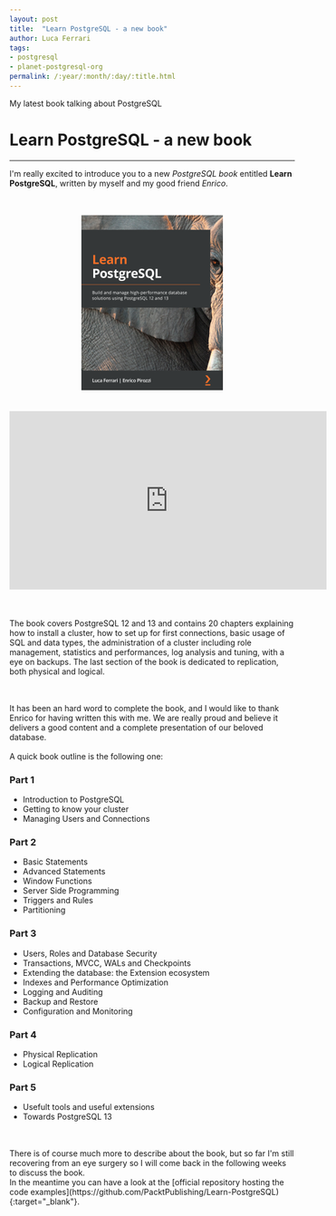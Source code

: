 ```yaml
---
layout: post
title:  "Learn PostgreSQL - a new book"
author: Luca Ferrari
tags:
- postgresql
- planet-postgresql-org
permalink: /:year/:month/:day/:title.html
---
```

My latest book talking about PostgreSQL

# Learn PostgreSQL - a new book
---


I'm really excited to introduce you to a new *PostgreSQL book* entitled **Learn PostgreSQL**, written by myself and my good friend *Enrico*.



<br/>
<br/>
<center>
<a href="https://www.packtpub.com/product/learn-postgresql-12/9781838985288" >
<img src="/images/posts/learnpostgresql/cover.png" alt="Learn PostgreSQL book cover" />
</a>
</center>

<br/>
<br/>

<center>
<iframe width="560" height="315" src="https://www.youtube.com/embed/3h47-J0rro4" frameborder="0" allow="accelerometer; autoplay; clipboard-write; encrypted-media; gyroscope; picture-in-picture" allowfullscreen></iframe>
</center>
<br/>
<br/>

The book covers PostgreSQL 12 and 13 and contains 20 chapters explaining how to install a cluster, how to set up for first connections, basic usage of SQL and data types, the administration of a cluster including role management, statistics and performances, log analysis and tuning, with a eye on backups. The last section of the book is dedicated to replication, both physical and logical.

<br/>
<br/>
It has been an hard word to complete the book, and I would like to thank Enrico for having written this with me.
We are really proud and believe it delivers a good content and a complete presentation of our beloved database.



<br/>
<br/>
A quick book outline is the following one:
<br/>

### Part 1
- Introduction to PostgreSQL
- Getting to know your cluster
- Managing Users and Connections

### Part 2
- Basic Statements
- Advanced Statements
- Window Functions
- Server Side Programming
- Triggers and Rules
- Partitioning

### Part 3
- Users, Roles and Database Security
- Transactions, MVCC, WALs and Checkpoints
- Extending the database: the Extension ecosystem
- Indexes and Performance Optimization
- Logging and Auditing
- Backup and Restore
- Configuration and Monitoring

### Part 4
- Physical Replication
- Logical Replication

### Part 5
- Usefult tools and useful extensions
- Towards PostgreSQL 13

<br/>
<bR/>
There is of course much more to describe about the book, but so far I'm still recovering from an eye surgery so I will come back in the following weeks to discuss the book.
<br/>
In the meantime you can have a look at the [official repository hosting the code examples](https://github.com/PacktPublishing/Learn-PostgreSQL){:target="_blank"}.










